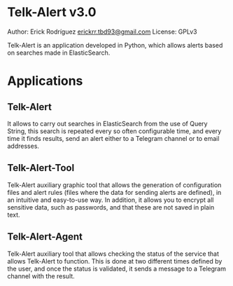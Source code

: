 # Telk-Alert v3.0

Author: Erick Rodríguez erickrr.tbd93@gmail.com
License: GPLv3

Telk-Alert is an application developed in Python, which allows alerts based on searches made in ElasticSearch.

# Applications
## Telk-Alert
It allows to carry out searches in ElasticSearch from the use of Query String, this search is repeated every so often configurable time, and every time it finds results, send an alert either to a Telegram channel or to email addresses.

## Telk-Alert-Tool
Telk-Alert auxiliary graphic tool that allows the generation of configuration files and alert rules (files where the data for sending alerts are defined), in an intuitive and easy-to-use way. In addition, it allows you to encrypt all sensitive data, such as passwords, and that these are not saved in plain text.

## Telk-Alert-Agent
Telk-Alert auxiliary tool that allows checking the status of the service that allows Telk-Alert to function. This is done at two different times defined by the user, and once the status is validated, it sends a message to a Telegram channel with the result.
